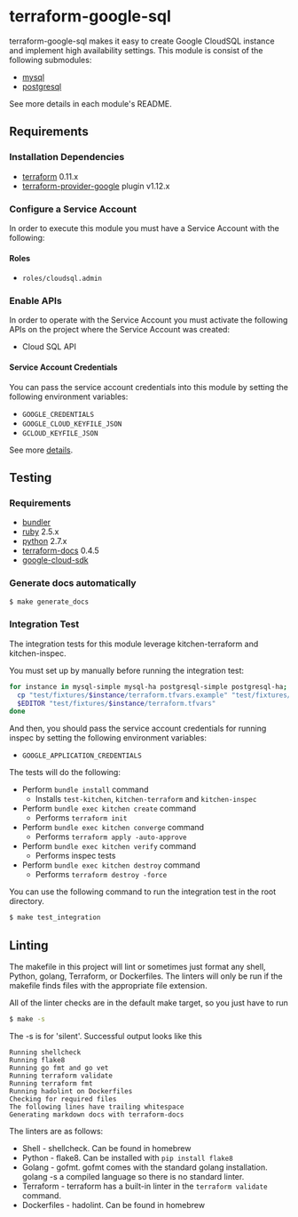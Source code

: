 # terraform-google-sql

terraform-google-sql makes it easy to create Google CloudSQL instance and implement high availability settings.
This module is consist of the following submodules:

- [mysql](./modules/mysql)
- [postgresql](./modules/postgresql)

See more details in each module's README.

## Requirements

### Installation Dependencies

- [terraform](https://www.terraform.io/downloads.html) 0.11.x
- [terraform-provider-google](https://github.com/terraform-providers/terraform-provider-google) plugin v1.12.x

### Configure a Service Account

In order to execute this module you must have a Service Account with the following:

#### Roles

- `roles/cloudsql.admin`

### Enable APIs

In order to operate with the Service Account you must activate the following APIs on the project where the Service Account was created:

- Cloud SQL API

#### Service Account Credentials

You can pass the service account credentials into this module by setting the following environment variables:

* `GOOGLE_CREDENTIALS`
* `GOOGLE_CLOUD_KEYFILE_JSON`
* `GCLOUD_KEYFILE_JSON`

See more [details](https://www.terraform.io/docs/providers/google/provider_reference.html#configuration-reference).

## Testing

### Requirements

- [bundler](https://bundler.io/)
- [ruby](https://www.ruby-lang.org/) 2.5.x
- [python](https://www.python.org/getit/) 2.7.x
- [terraform-docs](https://github.com/segmentio/terraform-docs) 0.4.5
- [google-cloud-sdk](https://cloud.google.com/sdk/)

### Generate docs automatically

```sh
$ make generate_docs
```

### Integration Test

The integration tests for this module leverage kitchen-terraform and kitchen-inspec.

You must set up by manually before running the integration test:

```sh
for instance in mysql-simple mysql-ha postgresql-simple postgresql-ha; do
  cp "test/fixtures/$instance/terraform.tfvars.example" "test/fixtures/$instance/terraform.tfvars"
  $EDITOR "test/fixtures/$instance/terraform.tfvars"
done
```

And then, you should pass the service account credentials for running inspec by setting the following environment variables:

- `GOOGLE_APPLICATION_CREDENTIALS`

The tests will do the following:

- Perform `bundle install` command
  - Installs `test-kitchen`, `kitchen-terraform` and `kitchen-inspec`
- Perform `bundle exec kitchen create` command
  - Performs `terraform init`
- Perform `bundle exec kitchen converge` command
  - Performs `terraform apply -auto-approve`
- Perform `bundle exec kitchen verify` command
  - Performs inspec tests
- Perform `bundle exec kitchen destroy` command
  - Performs `terraform destroy -force`

You can use the following command to run the integration test in the root directory.

```sh
$ make test_integration
```

## Linting

The makefile in this project will lint or sometimes just format any shell, Python, golang, Terraform, or Dockerfiles. The linters will only be run if the makefile finds files with the appropriate file extension.

All of the linter checks are in the default make target, so you just have to run

```sh
$ make -s
```

The -s is for 'silent'. Successful output looks like this

```
Running shellcheck
Running flake8
Running go fmt and go vet
Running terraform validate
Running terraform fmt
Running hadolint on Dockerfiles
Checking for required files
The following lines have trailing whitespace
Generating markdown docs with terraform-docs
```

The linters
are as follows:
- Shell - shellcheck. Can be found in homebrew
- Python - flake8. Can be installed with `pip install flake8`
- Golang - gofmt. gofmt comes with the standard golang installation. golang
-s a compiled language so there is no standard linter.
- Terraform - terraform has a built-in linter in the `terraform validate` command.
- Dockerfiles - hadolint. Can be found in homebrew
